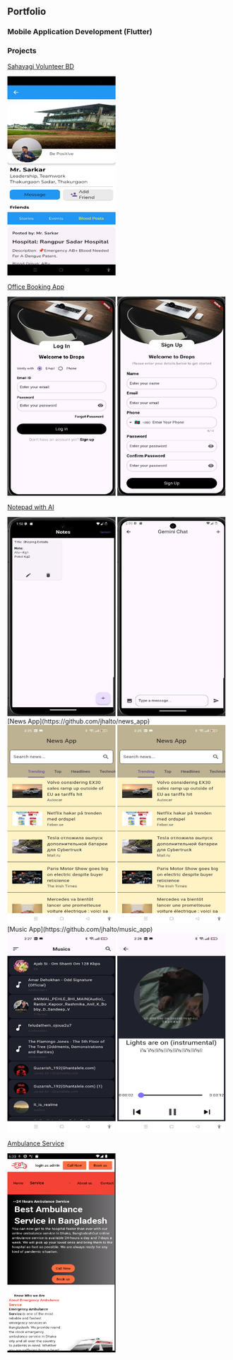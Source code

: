## Portfolio

### Mobile Application Development (Flutter) 

### Projects

[Sahayagi Volunteer BD](https://github.com/jhalto/sahayagi)

<img src="images/sahayagi1.jpeg?raw=true" width="245" height="450"/>

[Office Booking App](https://github.com/jhalto/office_booking)

<img src="images/office_1.png?raw=true" width="245" height="450"/>
<img src="images/office_2.png?raw=true" width="245" height="450"/>

[Notepad with AI](https://github.com/jhalto/notepad)

<img src="images/notepad_1.png?raw=true" width="245" height="450"/>
<img src="images/notepad_2.png?raw=true" width="245" height="450"/>
[News App](https://github.com/jhalto/news_app)

<img src="images/news_app_1.jpeg?raw=true" width="245" height="450"/>
<img src="images/news_app_1.jpeg?raw=true" width="245" height="450"/>
[Music App](https://github.com/jhalto/music_app)

<img src="images/music_app_1.jpeg?raw=true" width="245" height="450"/>
<img src="images/music_app_2.jpeg?raw=true" width="245" height="450"/>

[Ambulance Service](https://github.com/jhalto/ambulance_service)

<img src="images/1.png?raw=true" width="245" height="450"/>

<!-- Remove the above link if you don't want to attribute -->
